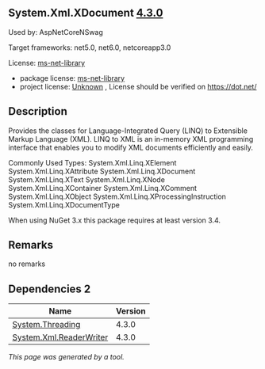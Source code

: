 System.Xml.XDocument [4.3.0](https://www.nuget.org/packages/System.Xml.XDocument/4.3.0)
--------------------

Used by: AspNetCoreNSwag

Target frameworks: net5.0, net6.0, netcoreapp3.0

License: [ms-net-library](../../../../licenses/ms-net-library) 

- package license: [ms-net-library](http://go.microsoft.com/fwlink/?LinkId=329770) 
- project license: [Unknown](https://dot.net/) , License should be verified on https://dot.net/

Description
-----------
Provides the classes for Language-Integrated Query (LINQ) to Extensible Markup Language (XML). LINQ to XML is an in-memory XML programming interface that enables you to modify XML documents efficiently and easily.

Commonly Used Types:
System.Xml.Linq.XElement
System.Xml.Linq.XAttribute
System.Xml.Linq.XDocument
System.Xml.Linq.XText
System.Xml.Linq.XNode
System.Xml.Linq.XContainer
System.Xml.Linq.XComment
System.Xml.Linq.XObject
System.Xml.Linq.XProcessingInstruction
System.Xml.Linq.XDocumentType
 
When using NuGet 3.x this package requires at least version 3.4.

Remarks
-----------
no remarks


Dependencies 2
-----------

|Name|Version|
|----------|:----|
|[System.Threading](../../../../packages/nuget.org/system.threading/4.3.0)|4.3.0|
|[System.Xml.ReaderWriter](../../../../packages/nuget.org/system.xml.readerwriter/4.3.0)|4.3.0|

*This page was generated by a tool.*
